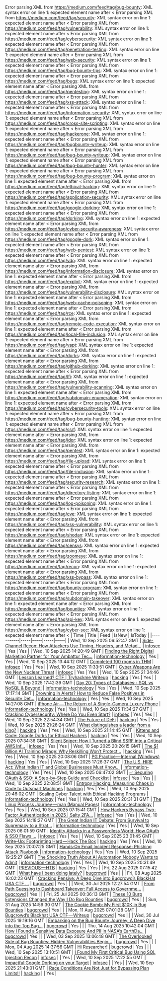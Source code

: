 Error parsing XML from https://medium.com/feed/tag/bug-bounty: XML syntax error on line 1: expected element name after <
Error parsing XML from https://medium.com/feed/tag/security: XML syntax error on line 1: expected element name after <
Error parsing XML from https://medium.com/feed/tag/vulnerability: XML syntax error on line 1: expected element name after <
Error parsing XML from https://medium.com/feed/tag/cybersecurity: XML syntax error on line 1: expected element name after <
Error parsing XML from https://medium.com/feed/tag/penetration-testing: XML syntax error on line 1: expected element name after <
Error parsing XML from https://medium.com/feed/tag/web-security: XML syntax error on line 1: expected element name after <
Error parsing XML from https://medium.com/feed/tag/bug-bounty-tips: XML syntax error on line 1: expected element name after <
Error parsing XML from https://medium.com/feed/tag/bugs: XML syntax error on line 1: expected element name after <
Error parsing XML from https://medium.com/feed/tag/pentesting: XML syntax error on line 1: expected element name after <
Error parsing XML from https://medium.com/feed/tag/xss-attack: XML syntax error on line 1: expected element name after <
Error parsing XML from https://medium.com/feed/tag/information-security: XML syntax error on line 1: expected element name after <
Error parsing XML from https://medium.com/feed/tag/cross-site-scripting: XML syntax error on line 1: expected element name after <
Error parsing XML from https://medium.com/feed/tag/hackerone: XML syntax error on line 1: expected element name after <
Error parsing XML from https://medium.com/feed/tag/bugbounty-writeup: XML syntax error on line 1: expected element name after <
Error parsing XML from https://medium.com/feed/tag/bug-bounty-writeup: XML syntax error on line 1: expected element name after <
Error parsing XML from https://medium.com/feed/tag/bug-bounty-hunter: XML syntax error on line 1: expected element name after <
Error parsing XML from https://medium.com/feed/tag/bug-bounty-program: XML syntax error on line 1: expected element name after <
Error parsing XML from https://medium.com/feed/tag/ethical-hacking: XML syntax error on line 1: expected element name after <
Error parsing XML from https://medium.com/feed/tag/application-security: XML syntax error on line 1: expected element name after <
Error parsing XML from https://medium.com/feed/tag/google-dorking: XML syntax error on line 1: expected element name after <
Error parsing XML from https://medium.com/feed/tag/dorking: XML syntax error on line 1: expected element name after <
Error parsing XML from https://medium.com/feed/tag/cyber-security-awareness: XML syntax error on line 1: expected element name after <
Error parsing XML from https://medium.com/feed/tag/google-dork: XML syntax error on line 1: expected element name after <
Error parsing XML from https://medium.com/feed/tag/web-pentest: XML syntax error on line 1: expected element name after <
Error parsing XML from https://medium.com/feed/tag/vdp: XML syntax error on line 1: expected element name after <
Error parsing XML from https://medium.com/feed/tag/information-disclosure: XML syntax error on line 1: expected element name after <
Error parsing XML from https://medium.com/feed/tag/exploit: XML syntax error on line 1: expected element name after <
Error parsing XML from https://medium.com/feed/tag/vulnerability-disclosure: XML syntax error on line 1: expected element name after <
Error parsing XML from https://medium.com/feed/tag/web-cache-poisoning: XML syntax error on line 1: expected element name after <
Error parsing XML from https://medium.com/feed/tag/rce: XML syntax error on line 1: expected element name after <
Error parsing XML from https://medium.com/feed/tag/remote-code-execution: XML syntax error on line 1: expected element name after <
Error parsing XML from https://medium.com/feed/tag/local-file-inclusion: XML syntax error on line 1: expected element name after <
Error parsing XML from https://medium.com/feed/tag/vapt: XML syntax error on line 1: expected element name after <
Error parsing XML from https://medium.com/feed/tag/dorks: XML syntax error on line 1: expected element name after <
Error parsing XML from https://medium.com/feed/tag/github-dorking: XML syntax error on line 1: expected element name after <
Error parsing XML from https://medium.com/feed/tag/lfi: XML syntax error on line 1: expected element name after <
Error parsing XML from https://medium.com/feed/tag/vulnerability-scanning: XML syntax error on line 1: expected element name after <
Error parsing XML from https://medium.com/feed/tag/subdomain-enumeration: XML syntax error on line 1: expected element name after <
Error parsing XML from https://medium.com/feed/tag/cybersecurity-tools: XML syntax error on line 1: expected element name after <
Error parsing XML from https://medium.com/feed/tag/bug-bounty-hunting: XML syntax error on line 1: expected element name after <
Error parsing XML from https://medium.com/feed/tag/ssrf: XML syntax error on line 1: expected element name after <
Error parsing XML from https://medium.com/feed/tag/idor: XML syntax error on line 1: expected element name after <
Error parsing XML from https://medium.com/feed/tag/pentest: XML syntax error on line 1: expected element name after <
Error parsing XML from https://medium.com/feed/tag/file-upload: XML syntax error on line 1: expected element name after <
Error parsing XML from https://medium.com/feed/tag/file-inclusion: XML syntax error on line 1: expected element name after <
Error parsing XML from https://medium.com/feed/tag/security-research: XML syntax error on line 1: expected element name after <
Error parsing XML from https://medium.com/feed/tag/directory-listing: XML syntax error on line 1: expected element name after <
Error parsing XML from https://medium.com/feed/tag/log-poisoning: XML syntax error on line 1: expected element name after <
Error parsing XML from https://medium.com/feed/tag/cve: XML syntax error on line 1: expected element name after <
Error parsing XML from https://medium.com/feed/tag/xss-vulnerability: XML syntax error on line 1: expected element name after <
Error parsing XML from https://medium.com/feed/tag/shodan: XML syntax error on line 1: expected element name after <
Error parsing XML from https://medium.com/feed/tag/censys: XML syntax error on line 1: expected element name after <
Error parsing XML from https://medium.com/feed/tag/zoomeye: XML syntax error on line 1: expected element name after <
Error parsing XML from https://medium.com/feed/tag/recon: XML syntax error on line 1: expected element name after <
Error parsing XML from https://medium.com/feed/tag/xss-bypass: XML syntax error on line 1: expected element name after <
Error parsing XML from https://medium.com/feed/tag/bounty-program: XML syntax error on line 1: expected element name after <
Error parsing XML from https://medium.com/feed/tag/subdomain-takeover: XML syntax error on line 1: expected element name after <
Error parsing XML from https://medium.com/feed/tag/bounties: XML syntax error on line 1: expected element name after <
Error parsing XML from https://medium.com/feed/tag/api-key: XML syntax error on line 1: expected element name after <
Error parsing XML from https://medium.com/feed/tag/cyber-sec: XML syntax error on line 1: expected element name after <
| Time | Title | Feed | IsNew | IsToday |
|-----------|-----|-----|-----|-----|
| Wed, 10 Sep 2025 06:52:47 GMT | [ Side-Channel Recon: How Attackers Use Timing, Headers, and Metad...](https://freedium.cfd/https://medium.com/p/58c4428dc9fa) | [infosec](https://medium.com/feed/tag/infosec) | Yes | Yes |
| Wed, 10 Sep 2025 14:20:49 GMT | [Finding the Right Digital Marketing Partner for Your Ambattur Tec...](https://freedium.cfd/https://medium.com/p/f05902c7f64e) | [information-technology](https://medium.com/feed/tag/information-technology) | Yes | Yes |
| Wed, 10 Sep 2025 13:44:12 GMT | [Completed 100 rooms in THM](https://freedium.cfd/https://medium.com/p/4f8819a7adf7) | [infosec](https://medium.com/feed/tag/infosec) | Yes | Yes |
| Wed, 10 Sep 2025 11:33:51 GMT | [Cyber Weapons Are the New Nuclear Threat](https://freedium.cfd/https://medium.com/p/1b6c9196bff3) | [infosec](https://medium.com/feed/tag/infosec) | Yes | Yes |
| Wed, 10 Sep 2025 21:34:46 GMT | [Lesson Learned? CTF \| Tryhackme Writeup](https://freedium.cfd/https://medium.com/p/d82418af9a2b) | [hacking](https://medium.com/feed/tag/hacking) | Yes | Yes |
| Wed, 10 Sep 2025 17:42:39 GMT | [ Day 20: Types of Databases:- SQL vs NoSQL & Beyond!](https://freedium.cfd/https://medium.com/p/cde51a85127a) | [information-technology](https://medium.com/feed/tag/information-technology) | Yes | Yes |
| Wed, 10 Sep 2025 17:17:14 GMT | [Drowning in Alerts? How to Reduce False Positives in Security Det...](https://freedium.cfd/https://medium.com/p/dde394ca9eff) | [information-technology](https://medium.com/feed/tag/information-technology) | Yes | Yes |
| Wed, 10 Sep 2025 14:27:08 GMT | [iPhone Air — The Return of A Single-Camera Luxury Phone](https://freedium.cfd/https://medium.com/p/13ba07e370a7) | [information-technology](https://medium.com/feed/tag/information-technology) | Yes | Yes |
| Wed, 10 Sep 2025 11:34:27 GMT | [Cracking Cybersecurity: Where Do You Even Start?](https://freedium.cfd/https://medium.com/p/3d0c91c066c7) | [infosec](https://medium.com/feed/tag/infosec) | Yes | Yes |
| Wed, 10 Sep 2025 22:54:34 GMT | [The Future of DeFi](https://freedium.cfd/https://medium.com/p/41b122389b52) | [hacking](https://medium.com/feed/tag/hacking) | Yes | Yes |
| Wed, 10 Sep 2025 21:26:24 GMT | [What distinguishes a leader from a king?](https://freedium.cfd/https://medium.com/p/b9e715527098) | [hacking](https://medium.com/feed/tag/hacking) | Yes | Yes |
| Wed, 10 Sep 2025 21:14:45 GMT | [Kittens and Code: Google Dorks for Ethical Hackers](https://freedium.cfd/https://medium.com/p/732dcb742d57) | [hacking](https://medium.com/feed/tag/hacking) | Yes | Yes |
| Wed, 10 Sep 2025 07:34:36 GMT | [ Silent Sniper: How I Turned a Blind SSRF into a Critical AWS Inf...](https://freedium.cfd/https://medium.com/p/ae40614de53b) | [infosec](https://medium.com/feed/tag/infosec) | Yes | Yes |
| Wed, 10 Sep 2025 20:26:15 GMT | [The $1 Billion AI Training Mirage: Why Reskilling Won’t Protect...](https://freedium.cfd/https://medium.com/p/1c020e890974) | [hacking](https://medium.com/feed/tag/hacking) | Yes | Yes |
| Wed, 10 Sep 2025 20:08:06 GMT | [PG Practice — Internal (Windows)](https://freedium.cfd/https://medium.com/p/6b0359652791) | [hacking](https://medium.com/feed/tag/hacking) | Yes | Yes |
| Wed, 10 Sep 2025 17:26:37 GMT | [The U.S. HIRE Act: What Indian IT and Global Businesses Must Know...](https://freedium.cfd/https://medium.com/p/cdd20d44cbae) | [information-technology](https://medium.com/feed/tag/information-technology) | Yes | Yes |
| Wed, 10 Sep 2025 06:47:02 GMT | [✅ Securing OAuth & SSO: A Step-by-Step Guide and Checklist](https://freedium.cfd/https://medium.com/p/4e9390933957) | [infosec](https://medium.com/feed/tag/infosec) | Yes | Yes |
| Wed, 10 Sep 2025 22:08:51 GMT | [Entropy Hacking: Measuring Chaos in Code to Outsmart Machines](https://freedium.cfd/https://medium.com/p/98a61bae28ea) | [hacking](https://medium.com/feed/tag/hacking) | Yes | Yes |
| Wed, 10 Sep 2025 20:46:02 GMT | [Scaling Cyber Talent with Ethical Hacking Programs](https://freedium.cfd/https://medium.com/p/35fa1923fccd) | [information-technology](https://medium.com/feed/tag/information-technology) | Yes | Yes |
| Wed, 10 Sep 2025 20:31:31 GMT | [The Linux Process Journey — man (Manual Pages)](https://freedium.cfd/https://medium.com/p/50f1145a4373) | [information-technology](https://medium.com/feed/tag/information-technology) | Yes | Yes |
| Wed, 10 Sep 2025 07:15:41 GMT | [How Hackers Bypass Two-Factor Authentication in 2025 \| Salty 2FA...](https://freedium.cfd/https://medium.com/p/9a30cae78797) | [infosec](https://medium.com/feed/tag/infosec) | Yes | Yes |
| Wed, 10 Sep 2025 14:18:27 GMT | [The Great Indian IT Debate: From Survival to Supremacy to a Strat...](https://freedium.cfd/https://medium.com/p/847bdcb087dc) | [information-technology](https://medium.com/feed/tag/information-technology) | Yes | Yes |
| Wed, 10 Sep 2025 06:01:59 GMT | [ Identity Attacks in a Passwordless World: How OAuth & SSO Flaws ...](https://freedium.cfd/https://medium.com/p/97eabe15b64e) | [infosec](https://medium.com/feed/tag/infosec) | Yes | Yes |
| Wed, 10 Sep 2025 23:01:45 GMT | [ Write-Up: Footprinting Hard — Hack The Box](https://freedium.cfd/https://medium.com/p/fde6c8758146) | [hacking](https://medium.com/feed/tag/hacking) | Yes | Yes |
| Wed, 10 Sep 2025 20:07:25 GMT | [Hands‑On Email Incident Response: Phishing Attack Playbook](https://freedium.cfd/https://medium.com/p/f50103bdff9a) | [information-technology](https://medium.com/feed/tag/information-technology) | Yes | Yes |
| Wed, 10 Sep 2025 19:25:27 GMT | [The Shocking Truth About AI Automation Nobody Wants to Admit](https://freedium.cfd/https://medium.com/p/76e767d72909) | [information-technology](https://medium.com/feed/tag/information-technology) | Yes | Yes |
| Wed, 10 Sep 2025 20:31:49 GMT | [PREVIOUS — HTB](https://freedium.cfd/https://medium.com/p/911f57a8d325) | [hacking](https://medium.com/feed/tag/hacking) | Yes | Yes |
| Fri, 22 Aug 2025 07:15:42 GMT | [What have I been doing lately?](https://freedium.cfd/https://medium.com/p/713fd81b1018) | [bugcrowd](https://medium.com/feed/tag/bugcrowd) | Yes |  |
| Fri, 08 Aug 2025 16:02:23 GMT | [Cracking Pensive: A Deep Dive into Bugcrowd’s BlackHat USA CTF ...](https://freedium.cfd/https://medium.com/p/b23457359562) | [bugcrowd](https://medium.com/feed/tag/bugcrowd) | Yes |  |
| Wed, 30 Jul 2025 12:27:54 GMT | [From Path Guessing to Dashboard Takeover: Full Access to Governme...](https://freedium.cfd/https://medium.com/p/a4c048fc05bb) | [bugcrowd](https://medium.com/feed/tag/bugcrowd) | Yes |  |
| Fri, 25 Jul 2025 00:36:13 GMT | [These 10 Burp Extensions Changed the Way I Do Bug Bounties](https://freedium.cfd/https://medium.com/p/54daf5b08b15) | [bugcrowd](https://medium.com/feed/tag/bugcrowd) | Yes |  |
| Sun, 31 Aug 2025 14:59:30 GMT | [The Cookie Bomb: My First $10K in Bug Bounties](https://freedium.cfd/https://medium.com/p/f86cb22c37fa) | [bugcrowd](https://medium.com/feed/tag/bugcrowd) | Yes |  |
| Mon, 11 Aug 2025 07:01:28 GMT | [Bugcrowd’s Blackhat USA CTF — Writeup](https://freedium.cfd/https://medium.com/p/fc28adef7ea9) | [bugcrowd](https://medium.com/feed/tag/bugcrowd) | Yes |  |
| Wed, 30 Jul 2025 19:19:16 GMT | [Embarking on the Bug Bounty Journey: A Deep Dive into the Top Bug...](https://freedium.cfd/https://medium.com/p/8d62a14cd2a6) | [bugcrowd](https://medium.com/feed/tag/bugcrowd) | Yes |  |
| Thu, 14 Aug 2025 10:42:04 GMT | [How I Found a Sensitive Data Exposure And PII in NASA’s EarthDa...](https://freedium.cfd/https://medium.com/p/6980492dcd75) | [bugcrowd](https://medium.com/feed/tag/bugcrowd) | Yes |  |
| Wed, 03 Sep 2025 13:06:48 GMT | [The Overlooked Side of Bug Bounties: Hidden Vulnerabilities Begin...](https://freedium.cfd/https://medium.com/p/71b0aacbc6c8) | [bugcrowd](https://medium.com/feed/tag/bugcrowd) | Yes |  |
| Mon, 04 Aug 2025 14:37:56 GMT | [Hi Researcher!](https://freedium.cfd/https://medium.com/p/d57ddfa29ddd) | [bugcrowd](https://medium.com/feed/tag/bugcrowd) | Yes |  |
| Wed, 10 Sep 2025 13:10:51 GMT | [I Found My First Critical Bug Using SQL Injection Recon](https://freedium.cfd/https://medium.com/p/6a3e2f9d89f5) | [infosec](https://medium.com/feed/tag/infosec) |  | Yes |
| Wed, 10 Sep 2025 17:22:55 GMT | [Impactful Google Dorking on your Target](https://freedium.cfd/https://medium.com/p/ce2f68862ae8) | [infosec](https://medium.com/feed/tag/infosec) |  | Yes |
| Wed, 10 Sep 2025 21:43:01 GMT | [Race Conditions Are Not Just for Bypassing Plan Limits!!](https://freedium.cfd/https://medium.com/p/1cd63aa0d6f7) | [hacking](https://medium.com/feed/tag/hacking) |  | Yes |
